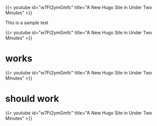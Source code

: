 ---
---
{{< youtube id="w7Ft2ymGmfc" title="A New Hugo Site in Under Two Minutes" >}}

This is a sample test

{{< youtube id="w7Ft2ymGmfc" title="A New Hugo Site in Under Two Minutes" >}}

# works

{{< youtube id="w7Ft2ymGmfc" title="A New Hugo Site in Under Two Minutes" >}}

# should work

{{< youtube id="w7Ft2ymGmfc" title="A New Hugo Site in Under Two Minutes" >}}